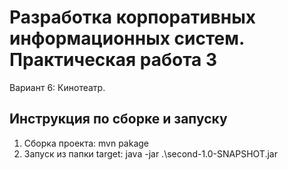 # Разработка корпоративных информационных систем. Практическая работа 3
Вариант 6: Кинотеатр.

## Инструкция по сборке и запуску
1. Сборка проекта: mvn pakage
2. Запуск из папки target: java -jar .\second-1.0-SNAPSHOT.jar

